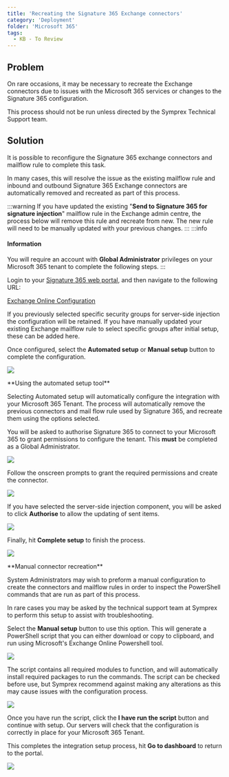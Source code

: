 ```yaml
---
title: 'Recreating the Signature 365 Exchange connectors'
category: 'Deployment'
folder: 'Microsoft 365'
tags: 
  - KB - To Review
---
```


## Problem

On rare occasions, it may be necessary to recreate the Exchange connectors due to issues with the Microsoft 365 services or changes to the Signature 365 configuration.  

This process should not be run unless directed by the Symprex Technical Support team.

## Solution

It is possible to reconfigure the Signature 365 exchange connectors and mailflow rule to complete this task.

In many cases, this will resolve the issue as the existing mailflow rule and inbound and outbound Signature 365 Exchange connectors are automatically removed and recreated as part of this process.

:::warning
If you have updated the existing "**Send to Signature 365 for signature injection**" mailflow rule in the Exchange admin centre, the process below will remove this rule and recreate from new. The new rule will need to be manually updated with your previous changes.
:::
:::info
#### Information

You will require an account with **Global Administrator** privileges on your Microsoft 365 tenant to complete the following steps.
:::

Login to your [Signature 365 web portal](https://app.signature365.com), and then navigate to the following URL:  

[Exchange Online Configuration](https://app.signature365.com/integrations/microsoft365/setup/exchange)

If you previously selected specific security groups for server-side injection the configuration will be retained. If you have manually updated your existing Exchange mailflow rule to select specific groups after initial setup, these can be added here.  

Once configured, select the **Automated setup** or **Manual setup** button to complete the configuration.

![](https://s3.amazonaws.com/cdn.freshdesk.com/data/helpdesk/attachments/production/1129764787/original/OGNg4k5qk_eev6N59OrfRGUuq_Vv32iw7g.png?1679414828)
<div class="accordion accordion--default"><div class="accordion__item"><div class="accordion__item-title">**Using the automated setup tool**</div><div class="accordion__item-content">

Selecting Automated setup will automatically configure the integration with your Microsoft 365 Tenant. The process will automatically remove the previous connectors and mail flow rule used by Signature 365, and recreate them using the options selected.

You will be asked to authorise Signature 365 to connect to your Microsoft 365 to grant permissions to configure the tenant. This **must** be completed as a Global Administrator.

![](https://s3.amazonaws.com/cdn.freshdesk.com/data/helpdesk/attachments/production/1134161791/original/Zr6sGLOqkawpFkSvIWvQpthEn9UucoNlCA.png?1689858218)

Follow the onscreen prompts to grant the required permissions and create the connector.

![](https://s3.amazonaws.com/cdn.freshdesk.com/data/helpdesk/attachments/production/1129764523/original/bTreInXUXzn69KDQc19qmD4pzGTr61Vufg.png?1679414437)

If you have selected the server-side injection component, you will be asked to click **Authorise** to allow the updating of sent items.

![](https://s3.amazonaws.com/cdn.freshdesk.com/data/helpdesk/attachments/production/1129767744/original/vL1Tvx6O8YZQdlCU6Rb5duV7LYrAiyLRag.png?1679418773)

Finally, hit **Complete setup** to finish the process.

![](https://s3.amazonaws.com/cdn.freshdesk.com/data/helpdesk/attachments/production/1129767869/original/D1iy794qUv54jChPn_-g6AncSBUPCmAhqw.png?1679418997)
</div></div><div class="accordion__item"><div class="accordion__item-title">**Manual connector recreation**</div><div class="accordion__item-content">

System Administrators may wish to preform a manual configuration to create the connectors and mailflow rules in order to inspect the PowerShell commands that are run as part of this process.

In rare cases you may be asked by the technical support team at Symprex to perform this setup to assist with troubleshooting.

Select the **Manual setup** button to use this option. This will generate a PowerShell script that you can either download or copy to clipboard, and run using Microsoft's Exchange Online Powershell tool.

![](https://s3.amazonaws.com/cdn.freshdesk.com/data/helpdesk/attachments/production/1129766748/original/7sMtIq6VYOghkeJsjyl0QMNMoQFnikDmDw.png?1679417447)

The script contains all required modules to function, and will automatically install required packages to run the commands. The script can be checked before use, but Symprex recommend against making any alterations as this may cause issues with the configuration process.

![](https://s3.amazonaws.com/cdn.freshdesk.com/data/helpdesk/attachments/production/1129767171/original/Dv2z_C6a7UGIHl_v7rXOdDopiLBQmfwg0A.png?1679417962)

Once you have run the script, click the **I have run the script** button and continue with setup. Our servers will check that the configuration is correctly in place for your Microsoft 365 Tenant.
</div></div></div>

This completes the integration setup process, hit **Go to dashboard** to return to the portal.

![](https://s3.amazonaws.com/cdn.freshdesk.com/data/helpdesk/attachments/production/1129767213/original/HrsMjL5CboV251sUgWkJshNeTbh6VNiZYA.png?1679418025)
